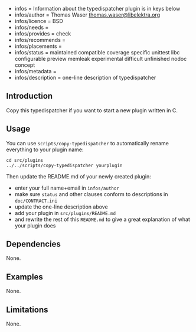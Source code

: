 - infos = Information about the typedispatcher plugin is in keys below
- infos/author = Thomas Waser <thomas.waser@libelektra.org>
- infos/licence = BSD
- infos/needs =
- infos/provides = check
- infos/recommends =
- infos/placements =
- infos/status = maintained compatible coverage specific unittest libc configurable preview memleak experimental difficult unfinished nodoc concept 
- infos/metadata =
- infos/description = one-line description of typedispatcher

## Introduction

Copy this typedispatcher if you want to start a new
plugin written in C.

## Usage

You can use `scripts/copy-typedispatcher`
to automatically rename everything to your
plugin name:

	cd src/plugins
	../../scripts/copy-typedispatcher yourplugin

Then update the README.md of your newly created plugin:

- enter your full name+email in `infos/author`
- make sure `status` and other clauses conform to
  descriptions in `doc/CONTRACT.ini`
- update the one-line description above
- add your plugin in `src/plugins/README.md`
- and rewrite the rest of this `README.md` to give a great
  explanation of what your plugin does

## Dependencies

None.

## Examples

None.

## Limitations

None.
